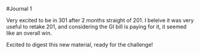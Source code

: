 #Journal 1

Very excited to be in 301 after 2 months straight of 201.  I beleive it was very useful to retake 201, and considering the GI bill is paying for it, it seemed like an overall win.

Excited to digest this new material, ready for the challenge!